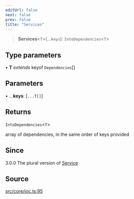 ```yaml
---
editUrl: false
next: false
prev: false
title: "Services"
---
```


> **Services**\<`T`\>(...`keys`): `IntoDependencies`\<`T`\>

## Type parameters

• **T** *extends* keyof `Dependencies`[]

## Parameters

• ...**keys**: [`...T[]`]

## Returns

`IntoDependencies`\<`T`\>

array of dependencies, in the same order of keys provided

## Since

3.0.0
The plural version of [Service](../../../../../../../../v4/api/functions/service)

## Source

[src/core/ioc.ts:95](https://github.com/sern-handler/handler/blob/2f778f4dc2510724f049f19e69e0afca26d6bcad/src/core/ioc.ts#L95)
